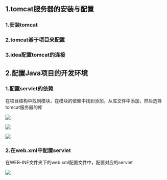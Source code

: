 ## 1.tomcat服务器的安装与配置

### 1.安装tomcat

### 2.tomcat基于项目来配置

### 3.idea配置tomcat的连接

## 2.配置Java项目的开发环境

### 1.配置servlet的依赖

在项目结构中找到模块，在模块的依赖中找到添加，从库文件中添加，然后选择tomcat服务器的库

![](E:\文档\博文\web开发\javaweb\asset\Snipaste_2022-12-09_17-35-05.png)

![](E:\文档\博文\web开发\javaweb\asset\Snipaste_2022-12-09_17-36-17.png)

![](E:\文档\博文\web开发\javaweb\asset\Snipaste_2022-12-09_17-37-02.png)

### 2.在web.xml中配置servlet

在WEB-INF文件夹下的web.xml配置文件中，配置对应的servlet

![](E:\文档\博文\web开发\javaweb\asset\Snipaste_2022-12-09_17-40-21.png)



